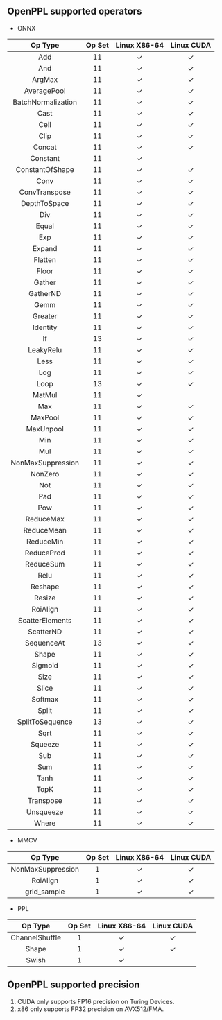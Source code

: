 ## OpenPPL supported operators

* ONNX

| Op Type            | Op Set | Linux X86-64 | Linux CUDA |
|:------------------:|:------:|:------------:|:----------:|
| Add                | 11     | &check;      | &check;    |
| And                | 11     | &check;      | &check;    |
| ArgMax             | 11     | &check;      | &check;    |
| AveragePool        | 11     | &check;      | &check;    |
| BatchNormalization | 11     | &check;      | &check;    |
| Cast               | 11     | &check;      | &check;    |
| Ceil               | 11     | &check;      | &check;    |
| Clip               | 11     | &check;      | &check;    |
| Concat             | 11     | &check;      | &check;    |
| Constant           | 11     | &check;      |            |
| ConstantOfShape    | 11     | &check;      | &check;    |
| Conv               | 11     | &check;      | &check;    |
| ConvTranspose      | 11     | &check;      | &check;    |
| DepthToSpace       | 11     | &check;      | &check;    |
| Div                | 11     | &check;      | &check;    |
| Equal              | 11     | &check;      | &check;    |
| Exp                | 11     | &check;      | &check;    |
| Expand             | 11     | &check;      | &check;    |
| Flatten            | 11     | &check;      | &check;    |
| Floor              | 11     | &check;      | &check;    |
| Gather             | 11     | &check;      | &check;    |
| GatherND           | 11     | &check;      | &check;    |
| Gemm               | 11     | &check;      | &check;    |
| Greater            | 11     | &check;      | &check;    |
| Identity           | 11     | &check;      | &check;    |
| If                 | 13     | &check;      | &check;    |
| LeakyRelu          | 11     | &check;      | &check;    |
| Less               | 11     | &check;      | &check;    |
| Log                | 11     | &check;      | &check;    |
| Loop               | 13     | &check;      | &check;    |
| MatMul             | 11     | &check;      |            |
| Max                | 11     | &check;      | &check;    |
| MaxPool            | 11     | &check;      | &check;    |
| MaxUnpool          | 11     | &check;      | &check;    |
| Min                | 11     | &check;      | &check;    |
| Mul                | 11     | &check;      | &check;    |
| NonMaxSuppression  | 11     | &check;      | &check;    |
| NonZero            | 11     | &check;      | &check;    |
| Not                | 11     | &check;      | &check;    |
| Pad                | 11     | &check;      | &check;    |
| Pow                | 11     | &check;      | &check;    |
| ReduceMax          | 11     | &check;      | &check;    |
| ReduceMean         | 11     | &check;      | &check;    |
| ReduceMin          | 11     | &check;      | &check;    |
| ReduceProd         | 11     | &check;      | &check;    |
| ReduceSum          | 11     | &check;      | &check;    |
| Relu               | 11     | &check;      | &check;    |
| Reshape            | 11     | &check;      | &check;    |
| Resize             | 11     | &check;      | &check;    |
| RoiAlign           | 11     | &check;      | &check;    |
| ScatterElements    | 11     | &check;      | &check;    |
| ScatterND          | 11     | &check;      | &check;    |
| SequenceAt         | 13     | &check;      | &check;    |
| Shape              | 11     | &check;      | &check;    |
| Sigmoid            | 11     | &check;      | &check;    |
| Size               | 11     | &check;      | &check;    |
| Slice              | 11     | &check;      | &check;    |
| Softmax            | 11     | &check;      | &check;    |
| Split              | 11     | &check;      | &check;    |
| SplitToSequence    | 13     | &check;      | &check;    |
| Sqrt               | 11     | &check;      | &check;    |
| Squeeze            | 11     | &check;      | &check;    |
| Sub                | 11     | &check;      | &check;    |
| Sum                | 11     | &check;      | &check;    |
| Tanh               | 11     | &check;      | &check;    |
| TopK               | 11     | &check;      | &check;    |
| Transpose          | 11     | &check;      | &check;    |
| Unsqueeze          | 11     | &check;      | &check;    |
| Where              | 11     | &check;      | &check;    |

* MMCV

| Op Type           | Op Set | Linux X86-64 | Linux CUDA |
|:-----------------:|:------:|:------------:|:----------:|
| NonMaxSuppression | 1      | &check;      | &check;    |
| RoiAlign          | 1      | &check;      | &check;    |
| grid_sample       | 1      | &check;      | &check;    |

* PPL

| Op Type        | Op Set | Linux X86-64 | Linux CUDA |
|:--------------:|:------:|:------------:|:----------:|
| ChannelShuffle | 1      | &check;      | &check;    |
| Shape          | 1      | &check;      | &check;    |
| Swish          | 1      | &check;      |            |

## OpenPPL supported precision 

1. CUDA only supports FP16 precision on Turing Devices.
2. x86 only supports FP32 precision on AVX512/FMA.
